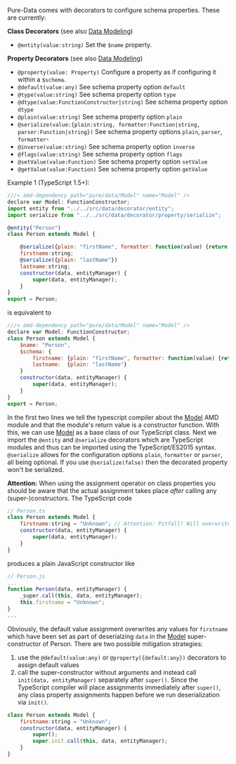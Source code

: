 Pure-Data comes with decorators to configure schema properties. These are currently:

**Class Decorators**
(see also [Data Modeling](./tutorial-modeling-data.html))

- `@entity(value:string)` Set the `$name` property.

**Property Decorators**
(see also [Data Modeling](./tutorial-modeling-data.html))

- `@property(value: Property)` Configure a property as if configuring it within a `$schema`.
- `@default(value:any)` See schema property option `default`
- `@type(value:string)` See schema property option `type`
- `@dtype(value:FunctionConstructor|string)` See schema property option `dtype`
- `@plain(value:string)` See schema property option `plain`
- `@serialize(value:{plain:string, formatter:Function|string, parser:Function|string})`  See schema property options `plain`, `parser`, `formatter`-
- `@inverse(value:string)` See schema property option `inverse`
- `@flags(value:string)` See schema property option `flags`
- `@setValue(value:Function)` See schema property option `setValue`
- `@getValue(value:Function)` See schema property option `getValue`

Example 1 (TypeScript 1.5+):
```javascript
///< amd-dependency path="pure/data/Model" name="Model" />
declare var Model: FunctionConstructor;
import entity from "../../src/data/decorator/entity";
import serialize from "../../src/data/decorator/property/serialize";

@entity("Person")
class Person extends Model {

	@serialize({plain: "firstName", formatter: function(value) {return value.toUpperCase();}})
	firstname:string;
	@serialize({plain: "lastName"})
	lastname:string;
	constructor(data, entityManager) {
		super(data, entityManager);
	}
}
export = Person;
```

is equivalent to
```javascript
///< amd-dependency path="pure/data/Model" name="Model" />
declare var Model: FunctionConstructor;
class Person extends Model {
	$name: "Person",
	$schema: {
		firstname: {plain: "firstName", formatter: function(value) {return value.toUpperCase();}},
		lastname:  {plain: "lastName"}
	}
	constructor(data, entityManager) {
		super(data, entityManager);
	}
}
export = Person;
```

In the first two lines we tell the typescript compiler about the [Model](./Model.html) AMD module and that the module's return value is a constructor function. With this, we can use [Model](./Model.html) as a base class of our TypeScript class. Next we import the `@entity` and `@serialize` decorators which are TypeScript modules and thus can be imported using the TypeScript/ES2015 syntax. `@serialize` allows for the configuration options `plain`, `formatter` or `parser`, all being optional. If you use `@serialize(false)` then the decorated property won't be serialized.

**Attention:** When using the assignment operator on class properties you should be aware that the actual assignment takes place *after* calling any (super-)constructors. The TypeScript code
```javascript
// Person.ts
class Person extends Model {
	firstname:string = "Unknown"; // Attention: Pitfall! Will overwrite any data.firstname
	constructor(data, entityManager) {
		super(data, entityManager);
	}
}
```
produces a plain JavaScript constructor like
```javascript
// Person.js
...
function Person(data, entityManager) {
	_super.call(this, data, entityManager);
	this.firstname = "Unknown";
}
...
```
Obviously, the default value assignment overwrites any values for `firstname` which have been set as part of deserialzing `data` in the [Model](./Model.html) super-constructor of Person. There are two possible mitigation strategies:

1. use the `@default(value:any)` or `@property({default:any})` decorators to assign default values
2. call the super-constructor without arguments and instead call `init(data, entityManager)` separately after `super()`. Since the TypeScript compiler will place assignments immediately after `super()`, any class property assignments happen before we run deserialization via `init()`.

```javascript
class Person extends Model {
	firstname:string = "Unknown";
	constructor(data, entityManager) {
		super();
		super.init.call(this, data, entityManager);
	}
}
```

